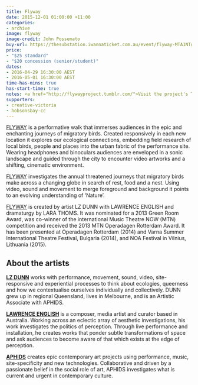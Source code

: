 ```yaml
---
title: Flyway
date: 2015-12-01 01:00:00 +11:00
categories:
- archive
image: flyway
image-credit: John Possemato
buy-url: https://thesubstation.iwannaticket.com.au/event/flyway-MTA1NTg
price:
- "$25 standard"
- "$20 concession (senior/student)"
dates:
- 2016-04-29 16:30:00 AEST
- 2016-05-01 16:30:00 AEST
time-has-mins: true
has-start-time: true
notes: <a href="http://flywayproject.tumblr.com/">Visit the project's Tumblr</a>
supporters:
- creative-victoria
- hobsonsbay-cc
---
```


[FLYWAY](http://lizdunn.link/Flyway) is a performative walk that immerses audiences in the epic and enchanting journeys of migratory birds. Created responsively in each new location it explores our ecological connections, embedding field research of local birds, people and places into the urban fabric of the performance site. Wearing headphones and binoculars audiences are enveloped in a sonic landscape and guided through the city to encounter video artworks and a shifting, cinematic environment.

[FLYWAY](http://lizdunn.link/Flyway) investigates the annual threatened journeys that migratory birds make across a changing globe in search of rest, food and a nest. Using video, sound and movement to merge foreground and background it points to an evolving understanding of ‘Nature’.

[FLYWAY](http://lizdunn.link/Flyway) is created by artist LZ DUNN with LAWRENCE ENGLISH and dramaturgy by LARA THOMS. It was nominated for a 2013 Green Room Award, was co-winner of the international Music Theatre NOW (MTN) competition and received the 2013 MTN Operadagen Rotterdam Award. It has been presented at Operadagen Rotterdam (2014) and Varna Summer International Theatre Festival, Bulgaria (2014), and NOA Festival in Vilnius, Lithuania (2015).

## About the artists

[**LZ DUNN**](http://lizdunn.link/Lz-Dunn) works with performance, movement, sound, video, site-responsive and experiential processes to think about ecologies, queerness and how we contextualise ourselves individually and collectively. DUNN grew up in regional Queensland, lives in Melbourne, and is an Artistic Associate with APHIDS.

[**LAWRENCE ENGLISH**](http://lawrenceenglish.com/) is a composer, media artist and curator based in Australia. Working across an eclectic array of aesthetic investigations, his work investigates the politics of perception. Through live performance and installation, he creates works that ponder subtle transformations of space and ask audiences to become aware of that which exists at the edge of perception.

[**APHIDS**](http://www.aphids.net/) creates epic contemporary art projects using performance, music, site-specificity and new technologies. Collaborative and driven by a passionate belief in the social role of art, APHIDS investigates what is current and urgent in contemporary culture.
